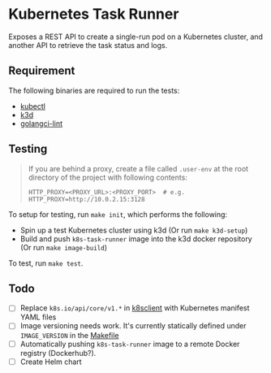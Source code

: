 # Kubernetes Task Runner

Exposes a REST API to create a single-run pod on a Kubernetes cluster, and another API to retrieve the task status and logs.

## Requirement

The following binaries are required to run the tests:
- [kubectl](https://kubernetes.io/docs/tasks/tools/install-kubectl/)
- [k3d](https://k3d.io/#installation)
- [golangci-lint](https://golangci-lint.run/usage/install/#local-installation)

## Testing

> If you are behind a proxy, create a file called `.user-env` at the root directory of the project with following contents:
> ```
> HTTP_PROXY=<PROXY_URL>:<PROXY_PORT>  # e.g. HTTP_PROXY=http://10.0.2.15:3128
> ```

To setup for testing, run `make init`, which performs the following:
- Spin up a test Kubernetes cluster using k3d (Or run `make k3d-setup`)
- Build and push `k8s-task-runner` image into the k3d docker repository (Or run `make image-build`)

To test, run `make test`.


## Todo

- [ ] Replace `k8s.io/api/core/v1.*` in [k8sclient](./k8sclient/k8sclient.go) with Kubernetes manifest YAML files
- [ ] Image versioning needs work. It's currently statically defined under `IMAGE_VERSION` in the [Makefile](./Makefile)
- [ ] Automatically pushing `k8s-task-runner` image to a remote Docker registry (Dockerhub?).
- [ ] Create Helm chart
